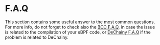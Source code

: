 # F.A.Q

This section contains some useful answer to the most common questions. For more info, do not forget to check also
the [BCC F.A.Q](https://github.com/iovisor/bcc/blob/master/FAQ.txt), in case the issue is related to the compilation of your eBPF code, or [DeChainy F.A.Q](https://github.com/dechainers/dechainy/blob/master/docs/faq.md) if the problem is related to DeChainy.
